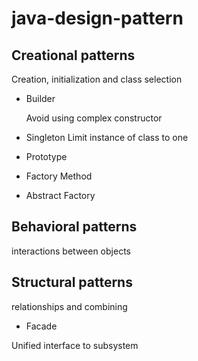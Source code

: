 # java-design-pattern

 
 ## Creational patterns
 Creation, initialization and class selection
 - Builder
   
   Avoid using complex constructor

 - Singleton 
    Limit instance of class to one

 - Prototype
 
 - Factory Method
 
 - Abstract Factory
 
## Behavioral patterns
interactions between objects


## Structural patterns
relationships and combining

 - Facade
 
 Unified interface to subsystem
 
 
